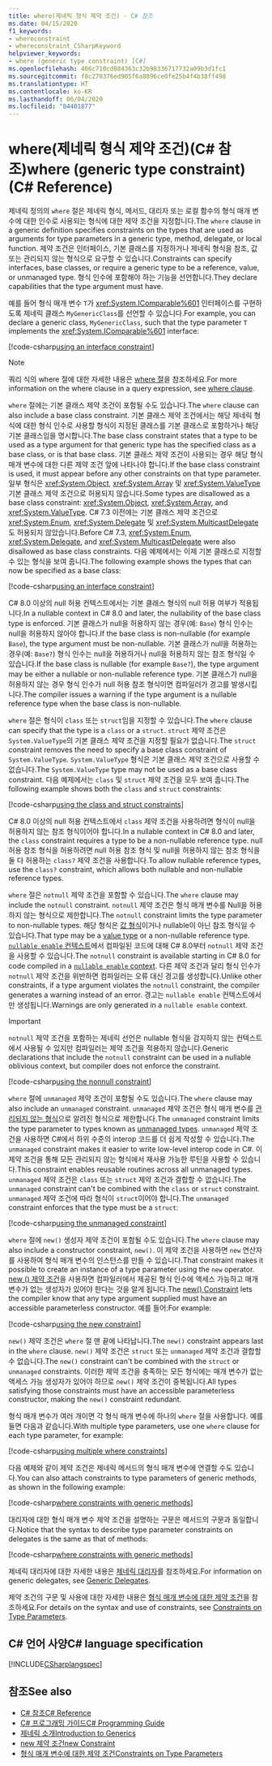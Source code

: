 ```yaml
---
title: where(제네릭 형식 제약 조건) - C# 참조
ms.date: 04/15/2020
f1_keywords:
- whereconstraint
- whereconstraint_CSharpKeyword
helpviewer_keywords:
- where (generic type constraint) [C#]
ms.openlocfilehash: 406c710cd884363c32b98336717732a09b3d1fc1
ms.sourcegitcommit: f8c270376ed905f6a8896ce0fe25b4f4b38ff498
ms.translationtype: HT
ms.contentlocale: ko-KR
ms.lasthandoff: 06/04/2020
ms.locfileid: "84401877"
---
```

# <a name="where-generic-type-constraint-c-reference"></a><span data-ttu-id="41fcc-102">where(제네릭 형식 제약 조건)(C# 참조)</span><span class="sxs-lookup"><span data-stu-id="41fcc-102">where (generic type constraint) (C# Reference)</span></span>

<span data-ttu-id="41fcc-103">제네릭 정의의 `where` 절은 제네릭 형식, 메서드, 대리자 또는 로컬 함수의 형식 매개 변수에 대한 인수로 사용되는 형식에 대한 제약 조건을 지정합니다.</span><span class="sxs-lookup"><span data-stu-id="41fcc-103">The `where` clause in a generic definition specifies constraints on the types that are used as arguments for type parameters in a generic type, method, delegate, or local function.</span></span> <span data-ttu-id="41fcc-104">제약 조건은 인터페이스, 기본 클래스를 지정하거나 제네릭 형식을 참조, 값 또는 관리되지 않는 형식으로 요구할 수 있습니다.</span><span class="sxs-lookup"><span data-stu-id="41fcc-104">Constraints can specify interfaces, base classes, or require a generic type to be a reference, value, or unmanaged type.</span></span> <span data-ttu-id="41fcc-105">형식 인수에 포함해야 하는 기능을 선언합니다.</span><span class="sxs-lookup"><span data-stu-id="41fcc-105">They declare capabilities that the type argument must have.</span></span>

<span data-ttu-id="41fcc-106">예를 들어 형식 매개 변수 `T`가 <xref:System.IComparable%601> 인터페이스를 구현하도록 제네릭 클래스 `MyGenericClass`를 선언할 수 있습니다.</span><span class="sxs-lookup"><span data-stu-id="41fcc-106">For example, you can declare a generic class, `MyGenericClass`, such that the type parameter `T` implements the <xref:System.IComparable%601> interface:</span></span>

[!code-csharp[using an interface constraint](snippets/GenericWhereConstraints.cs#1)]

> [!NOTE]
> <span data-ttu-id="41fcc-107">쿼리 식의 where 절에 대한 자세한 내용은 [where 절](where-clause.md)을 참조하세요.</span><span class="sxs-lookup"><span data-stu-id="41fcc-107">For more information on the where clause in a query expression, see [where clause](where-clause.md).</span></span>

<span data-ttu-id="41fcc-108">`where` 절에는 기본 클래스 제약 조건이 포함될 수도 있습니다.</span><span class="sxs-lookup"><span data-stu-id="41fcc-108">The `where` clause can also include a base class constraint.</span></span> <span data-ttu-id="41fcc-109">기본 클래스 제약 조건에서는 해당 제네릭 형식에 대한 형식 인수로 사용할 형식이 지정된 클래스를 기본 클래스로 포함하거나 해당 기본 클래스임을 명시합니다.</span><span class="sxs-lookup"><span data-stu-id="41fcc-109">The base class constraint states that a type to be used as a type argument for that generic type has the specified class as a base class, or is that base class.</span></span> <span data-ttu-id="41fcc-110">기본 클래스 제약 조건이 사용되는 경우 해당 형식 매개 변수에 대한 다른 제약 조건 앞에 나타나야 합니다.</span><span class="sxs-lookup"><span data-stu-id="41fcc-110">If the base class constraint is used, it must appear before any other constraints on that type parameter.</span></span> <span data-ttu-id="41fcc-111">일부 형식은 <xref:System.Object>, <xref:System.Array> 및 <xref:System.ValueType> 기본 클래스 제약 조건으로 허용되지 않습니다.</span><span class="sxs-lookup"><span data-stu-id="41fcc-111">Some types are disallowed as a base class constraint: <xref:System.Object>, <xref:System.Array>, and <xref:System.ValueType>.</span></span> <span data-ttu-id="41fcc-112">C# 7.3 이전에는 기본 클래스 제약 조건으로 <xref:System.Enum>, <xref:System.Delegate> 및 <xref:System.MulticastDelegate>도 허용되지 않았습니다.</span><span class="sxs-lookup"><span data-stu-id="41fcc-112">Before C# 7.3, <xref:System.Enum>, <xref:System.Delegate>, and <xref:System.MulticastDelegate> were also disallowed as base class constraints.</span></span> <span data-ttu-id="41fcc-113">다음 예제에서는 이제 기본 클래스로 지정할 수 있는 형식을 보여 줍니다.</span><span class="sxs-lookup"><span data-stu-id="41fcc-113">The following example shows the types that can now be specified as a base class:</span></span>

[!code-csharp[using an interface constraint](snippets/GenericWhereConstraints.cs#2)]

<span data-ttu-id="41fcc-114">C# 8.0 이상의 null 허용 컨텍스트에서는 기본 클래스 형식의 null 허용 여부가 적용됩니다.</span><span class="sxs-lookup"><span data-stu-id="41fcc-114">In a nullable context in C# 8.0 and later, the nullability of the base class type is enforced.</span></span> <span data-ttu-id="41fcc-115">기본 클래스가 null을 허용하지 않는 경우(예: `Base`) 형식 인수는 null을 허용하지 않아야 합니다.</span><span class="sxs-lookup"><span data-stu-id="41fcc-115">If the base class is non-nullable (for example `Base`), the type argument must be non-nullable.</span></span> <span data-ttu-id="41fcc-116">기본 클래스가 null을 허용하는 경우(예: `Base?`) 형식 인수는 null을 허용하거나 null을 허용하지 않는 참조 형식일 수 있습니다.</span><span class="sxs-lookup"><span data-stu-id="41fcc-116">If the base class is nullable (for example `Base?`), the type argument may be either a nullable or non-nullable reference type.</span></span> <span data-ttu-id="41fcc-117">기본 클래스가 null을 허용하지 않는 경우 형식 인수가 null 허용 참조 형식이면 컴파일러가 경고를 발생시킵니다.</span><span class="sxs-lookup"><span data-stu-id="41fcc-117">The compiler issues a warning if the type argument is a nullable reference type when the base class is non-nullable.</span></span>

<span data-ttu-id="41fcc-118">`where` 절은 형식이 `class` 또는 `struct`임을 지정할 수 있습니다.</span><span class="sxs-lookup"><span data-stu-id="41fcc-118">The `where` clause can specify that the type is a `class` or a `struct`.</span></span> <span data-ttu-id="41fcc-119">`struct` 제약 조건은 `System.ValueType`의 기본 클래스 제약 조건을 지정할 필요가 없습니다.</span><span class="sxs-lookup"><span data-stu-id="41fcc-119">The `struct` constraint removes the need to specify a base class constraint of `System.ValueType`.</span></span> <span data-ttu-id="41fcc-120">`System.ValueType` 형식은 기본 클래스 제약 조건으로 사용할 수 없습니다.</span><span class="sxs-lookup"><span data-stu-id="41fcc-120">The `System.ValueType` type may not be used as a base class constraint.</span></span> <span data-ttu-id="41fcc-121">다음 예제에서는 `class` 및 `struct` 제약 조건을 모두 보여 줍니다.</span><span class="sxs-lookup"><span data-stu-id="41fcc-121">The following example shows both the `class` and `struct` constraints:</span></span>

[!code-csharp[using the class and struct constraints](snippets/GenericWhereConstraints.cs#3)]

<span data-ttu-id="41fcc-122">C# 8.0 이상의 null 허용 컨텍스트에서 `class` 제약 조건을 사용하려면 형식이 null을 허용하지 않는 참조 형식이어야 합니다.</span><span class="sxs-lookup"><span data-stu-id="41fcc-122">In a nullable context in C# 8.0 and later, the `class` constraint requires a type to be a non-nullable reference type.</span></span> <span data-ttu-id="41fcc-123">null 허용 참조 형식을 허용하려면 null 허용 참조 형식 및 null을 허용하지 않는 참조 형식을 둘 다 허용하는 `class?` 제약 조건을 사용합니다.</span><span class="sxs-lookup"><span data-stu-id="41fcc-123">To allow nullable reference types, use the `class?` constraint, which allows both nullable and non-nullable reference types.</span></span>

<span data-ttu-id="41fcc-124">`where` 절은 `notnull` 제약 조건을 포함할 수 있습니다.</span><span class="sxs-lookup"><span data-stu-id="41fcc-124">The `where` clause may include the `notnull` constraint.</span></span> <span data-ttu-id="41fcc-125">`notnull` 제약 조건은 형식 매개 변수를 Null을 허용하지 않는 형식으로 제한합니다.</span><span class="sxs-lookup"><span data-stu-id="41fcc-125">The `notnull` constraint limits the type parameter to non-nullable types.</span></span> <span data-ttu-id="41fcc-126">해당 형식은 [값 형식](../builtin-types/value-types.md)이거나 nullable이 아닌 참조 형식일 수 있습니다.</span><span class="sxs-lookup"><span data-stu-id="41fcc-126">That type may be a [value type](../builtin-types/value-types.md) or a non-nullable reference type.</span></span> <span data-ttu-id="41fcc-127">[`nullable enable` 컨텍스트](../../nullable-references.md#nullable-contexts)에서 컴파일된 코드에 대해 C# 8.0부터 `notnull` 제약 조건을 사용할 수 있습니다.</span><span class="sxs-lookup"><span data-stu-id="41fcc-127">The `notnull` constraint is available starting in C# 8.0 for code compiled in a [`nullable enable` context](../../nullable-references.md#nullable-contexts).</span></span> <span data-ttu-id="41fcc-128">다른 제약 조건과 달리 형식 인수가 `notnull` 제약 조건을 위반하면 컴파일러는 오류 대신 경고를 생성합니다.</span><span class="sxs-lookup"><span data-stu-id="41fcc-128">Unlike other constraints, if a type argument violates the `notnull` constraint, the compiler generates a warning instead of an error.</span></span> <span data-ttu-id="41fcc-129">경고는 `nullable enable` 컨텍스트에서만 생성됩니다.</span><span class="sxs-lookup"><span data-stu-id="41fcc-129">Warnings are only generated in a `nullable enable` context.</span></span>

> [!IMPORTANT]
> <span data-ttu-id="41fcc-130">`notnull` 제약 조건을 포함하는 제네릭 선언은 nullable 형식을 감지하지 않는 컨텍스트에서 사용될 수 있지만 컴파일러는 제약 조건을 적용하지 않습니다.</span><span class="sxs-lookup"><span data-stu-id="41fcc-130">Generic declarations that include the `notnull` constraint can be used in a nullable oblivious context, but compiler does not enforce the constraint.</span></span>

[!code-csharp[using the nonnull constraint](snippets/GenericWhereConstraints.cs#NotNull)]

<span data-ttu-id="41fcc-131">`where` 절에 `unmanaged` 제약 조건이 포함될 수도 있습니다.</span><span class="sxs-lookup"><span data-stu-id="41fcc-131">The `where` clause may also include an `unmanaged` constraint.</span></span> <span data-ttu-id="41fcc-132">`unmanaged` 제약 조건은 형식 매개 변수를 [관리되지 않는 형식](../builtin-types/unmanaged-types.md)으로 알려진 형식으로 제한합니다.</span><span class="sxs-lookup"><span data-stu-id="41fcc-132">The `unmanaged` constraint limits the type parameter to types known as [unmanaged types](../builtin-types/unmanaged-types.md).</span></span> <span data-ttu-id="41fcc-133">`unmanaged` 제약 조건을 사용하면 C#에서 하위 수준의 interop 코드를 더 쉽게 작성할 수 있습니다.</span><span class="sxs-lookup"><span data-stu-id="41fcc-133">The `unmanaged` constraint makes it easier to write low-level interop code in C#.</span></span> <span data-ttu-id="41fcc-134">이 제약 조건을 통해 모든 관리되지 않는 형식에서 재사용 가능한 루틴을 사용할 수 있습니다.</span><span class="sxs-lookup"><span data-stu-id="41fcc-134">This constraint enables reusable routines across all unmanaged types.</span></span> <span data-ttu-id="41fcc-135">`unmanaged` 제약 조건은 `class` 또는 `struct` 제약 조건과 결합할 수 없습니다.</span><span class="sxs-lookup"><span data-stu-id="41fcc-135">The `unmanaged` constraint can't be combined with the `class` or `struct` constraint.</span></span> <span data-ttu-id="41fcc-136">`unmanaged` 제약 조건에 따라 형식이 `struct`이어야 합니다.</span><span class="sxs-lookup"><span data-stu-id="41fcc-136">The `unmanaged` constraint enforces that the type must be a `struct`:</span></span>

[!code-csharp[using the unmanaged constraint](snippets/GenericWhereConstraints.cs#4)]

<span data-ttu-id="41fcc-137">`where` 절에 `new()` 생성자 제약 조건이 포함될 수도 있습니다.</span><span class="sxs-lookup"><span data-stu-id="41fcc-137">The `where` clause may also include a constructor constraint, `new()`.</span></span> <span data-ttu-id="41fcc-138">이 제약 조건을 사용하면 `new` 연산자를 사용하여 형식 매개 변수의 인스턴스를 만들 수 있습니다.</span><span class="sxs-lookup"><span data-stu-id="41fcc-138">That constraint makes it possible to create an instance of a type parameter using the `new` operator.</span></span> <span data-ttu-id="41fcc-139">[new () 제약 조건](new-constraint.md)을 사용하면 컴파일러에서 제공된 형식 인수에 액세스 가능하고 매개 변수가 없는 생성자가 있어야 한다는 것을 알게 됩니다.</span><span class="sxs-lookup"><span data-stu-id="41fcc-139">The [new() Constraint](new-constraint.md) lets the compiler know that any type argument supplied must have an accessible parameterless constructor.</span></span> <span data-ttu-id="41fcc-140">예를 들어:</span><span class="sxs-lookup"><span data-stu-id="41fcc-140">For example:</span></span>

[!code-csharp[using the new constraint](snippets/GenericWhereConstraints.cs#5)]

<span data-ttu-id="41fcc-141">`new()` 제약 조건은 `where` 절 맨 끝에 나타납니다.</span><span class="sxs-lookup"><span data-stu-id="41fcc-141">The `new()` constraint appears last in the `where` clause.</span></span> <span data-ttu-id="41fcc-142">`new()` 제약 조건은 `struct` 또는 `unmanaged` 제약 조건과 결합할 수 없습니다.</span><span class="sxs-lookup"><span data-stu-id="41fcc-142">The `new()` constraint can't be combined with the `struct` or `unmanaged` constraints.</span></span> <span data-ttu-id="41fcc-143">이러한 제약 조건을 충족하는 모든 형식에는 매개 변수가 없는 액세스 가능 생성자가 있어야 하므로 `new()` 제약 조건이 중복됩니다.</span><span class="sxs-lookup"><span data-stu-id="41fcc-143">All types satisfying those constraints must have an accessible parameterless constructor, making the `new()` constraint redundant.</span></span>

<span data-ttu-id="41fcc-144">형식 매개 변수가 여러 개이면 각 형식 매개 변수에 하나의 `where` 절을 사용합니다. 예를 들면 다음과 같습니다.</span><span class="sxs-lookup"><span data-stu-id="41fcc-144">With multiple type parameters, use one `where` clause for each type parameter, for example:</span></span>

[!code-csharp[using multiple where constraints](snippets/GenericWhereConstraints.cs#6)]

<span data-ttu-id="41fcc-145">다음 예제와 같이 제약 조건은 제네릭 메서드의 형식 매개 변수에 연결할 수도 있습니다.</span><span class="sxs-lookup"><span data-stu-id="41fcc-145">You can also attach constraints to type parameters of generic methods, as shown in the following example:</span></span>

[!code-csharp[where constraints with generic methods](snippets/GenericWhereConstraints.cs#7)]

<span data-ttu-id="41fcc-146">대리자에 대한 형식 매개 변수 제약 조건을 설명하는 구문은 메서드의 구문과 동일합니다.</span><span class="sxs-lookup"><span data-stu-id="41fcc-146">Notice that the syntax to describe type parameter constraints on delegates is the same as that of methods:</span></span>

[!code-csharp[where constraints with generic methods](snippets/GenericWhereConstraints.cs#8)]

<span data-ttu-id="41fcc-147">제네릭 대리자에 대한 자세한 내용은 [제네릭 대리자](../../programming-guide/generics/generic-delegates.md)를 참조하세요.</span><span class="sxs-lookup"><span data-stu-id="41fcc-147">For information on generic delegates, see [Generic Delegates](../../programming-guide/generics/generic-delegates.md).</span></span>

<span data-ttu-id="41fcc-148">제약 조건의 구문 및 사용에 대한 자세한 내용은 [형식 매개 변수에 대한 제약 조건](../../programming-guide/generics/constraints-on-type-parameters.md)을 참조하세요.</span><span class="sxs-lookup"><span data-stu-id="41fcc-148">For details on the syntax and use of constraints, see [Constraints on Type Parameters](../../programming-guide/generics/constraints-on-type-parameters.md).</span></span>

## <a name="c-language-specification"></a><span data-ttu-id="41fcc-149">C# 언어 사양</span><span class="sxs-lookup"><span data-stu-id="41fcc-149">C# language specification</span></span>

 [!INCLUDE[CSharplangspec](~/includes/csharplangspec-md.md)]

## <a name="see-also"></a><span data-ttu-id="41fcc-150">참조</span><span class="sxs-lookup"><span data-stu-id="41fcc-150">See also</span></span>

- [<span data-ttu-id="41fcc-151">C# 참조</span><span class="sxs-lookup"><span data-stu-id="41fcc-151">C# Reference</span></span>](../index.md)
- [<span data-ttu-id="41fcc-152">C# 프로그래밍 가이드</span><span class="sxs-lookup"><span data-stu-id="41fcc-152">C# Programming Guide</span></span>](../../programming-guide/index.md)
- [<span data-ttu-id="41fcc-153">제네릭 소개</span><span class="sxs-lookup"><span data-stu-id="41fcc-153">Introduction to Generics</span></span>](../../programming-guide/generics/index.md)
- [<span data-ttu-id="41fcc-154">new 제약 조건</span><span class="sxs-lookup"><span data-stu-id="41fcc-154">new Constraint</span></span>](./new-constraint.md)
- [<span data-ttu-id="41fcc-155">형식 매개 변수에 대한 제약 조건</span><span class="sxs-lookup"><span data-stu-id="41fcc-155">Constraints on Type Parameters</span></span>](../../programming-guide/generics/constraints-on-type-parameters.md)
